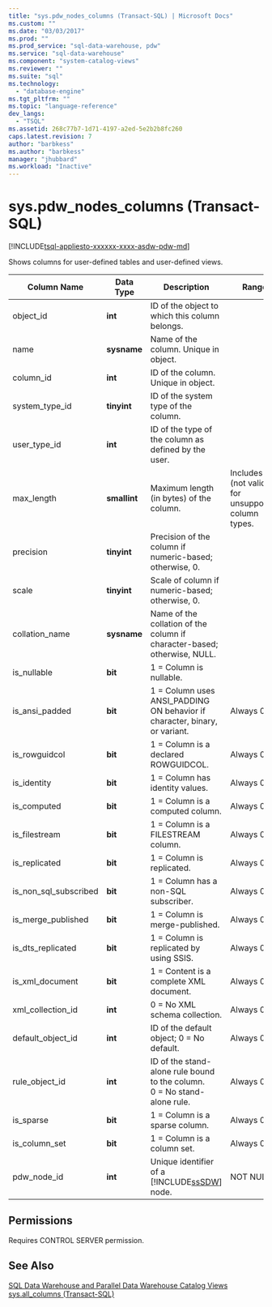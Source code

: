 ```yaml
---
title: "sys.pdw_nodes_columns (Transact-SQL) | Microsoft Docs"
ms.custom: ""
ms.date: "03/03/2017"
ms.prod: ""
ms.prod_service: "sql-data-warehouse, pdw"
ms.service: "sql-data-warehouse"
ms.component: "system-catalog-views"
ms.reviewer: ""
ms.suite: "sql"
ms.technology: 
  - "database-engine"
ms.tgt_pltfrm: ""
ms.topic: "language-reference"
dev_langs: 
  - "TSQL"
ms.assetid: 268c77b7-1d71-4197-a2ed-5e2b2b8fc260
caps.latest.revision: 7
author: "barbkess"
ms.author: "barbkess"
manager: "jhubbard"
ms.workload: "Inactive"
---
```

# sys.pdw_nodes_columns (Transact-SQL)
[!INCLUDE[tsql-appliesto-xxxxxx-xxxx-asdw-pdw-md](../../includes/tsql-appliesto-xxxxxx-xxxx-asdw-pdw-md.md)]

  Shows columns for user-defined tables and user-defined views.  
  
|Column Name|Data Type|Description|Range|  
|-----------------|---------------|-----------------|-----------|  
|object_id|**int**|ID of the object to which this column belongs.||  
|name|**sysname**|Name of the column. Unique in object.||  
|column_id|**int**|ID of the column. Unique in object.||  
|system_type_id|**tinyint**|ID of the system type of the column.||  
|user_type_id|**int**|ID of the type of the column as defined by the user.||  
|max_length|**smallint**|Maximum length (in bytes) of the column.|Includes -1 (not valid) for unsupported column types.|  
|precision|**tinyint**|Precision of the column if numeric-based; otherwise, 0.||  
|scale|**tinyint**|Scale of column if numeric-based; otherwise, 0.||  
|collation_name|**sysname**|Name of the collation of the column if character-based; otherwise, NULL.||  
|is_nullable|**bit**|1 = Column is nullable.||  
|is_ansi_padded|**bit**|1 = Column uses ANSI_PADDING ON behavior if character, binary, or variant.|Always 0.|  
|is_rowguidcol|**bit**|1 = Column is a declared ROWGUIDCOL.|Always 0.|  
|is_identity|**bit**|1 = Column has identity values.|Always 0.|  
|is_computed|**bit**|1 = Column is a computed column.|Always 0.|  
|is_filestream|**bit**|1 = Column is a FILESTREAM column.|Always 0.|  
|is_replicated|**bit**|1 = Column is replicated.|Always 0.|  
|is_non_sql_subscribed|**bit**|1 = Column has a non-SQL subscriber.|Always 0.|  
|is_merge_published|**bit**|1 = Column is merge-published.|Always 0.|  
|is_dts_replicated|**bit**|1 = Column is replicated by using SSIS.|Always 0.|  
|is_xml_document|**bit**|1 = Content is a complete XML document.|Always 0.|  
|xml_collection_id|**int**|0 = No XML schema collection.|Always 0.|  
|default_object_id|**int**|ID of the default object; 0 = No default.|Always 0.|  
|rule_object_id|**int**|ID of the stand-alone rule bound to the column. <br />0 = No stand-alone rule.|Always 0.|  
|is_sparse|**bit**|1 = Column is a sparse column.|Always 0.|  
|is_column_set|**bit**|1 = Column is a column set.|Always 0.|  
|pdw_node_id|**int**|Unique identifier of a [!INCLUDE[ssSDW](../../includes/sssdw-md.md)] node.|NOT NULL|  
  
## Permissions  
 Requires CONTROL SERVER permission.  
  
## See Also  
 [SQL Data Warehouse and Parallel Data Warehouse Catalog Views](../../relational-databases/system-catalog-views/sql-data-warehouse-and-parallel-data-warehouse-catalog-views.md)   
 [sys.all_columns &#40;Transact-SQL&#41;](../../relational-databases/system-catalog-views/sys-all-columns-transact-sql.md)  
  
  
